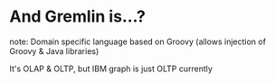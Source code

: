 #  And Gremlin is…?

note:
  Domain specific language based on Groovy (allows injection of Groovy & Java libraries)

  It's OLAP & OLTP, but IBM graph is just OLTP currently
